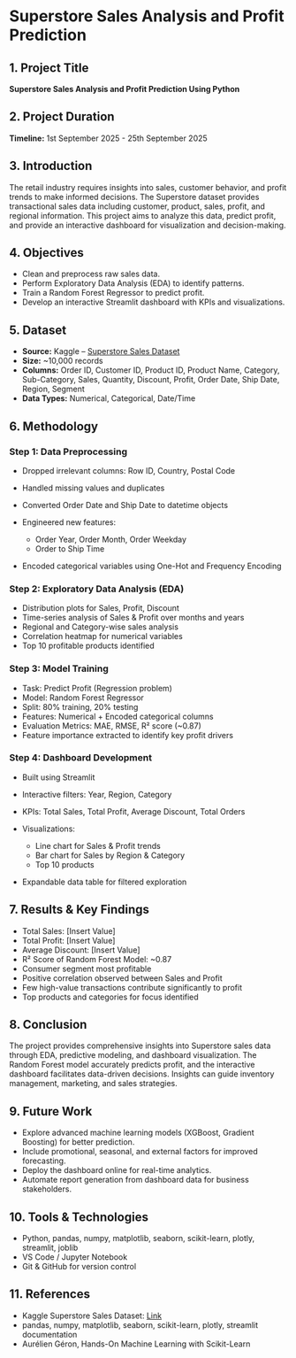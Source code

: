 # Superstore Sales Analysis and Profit Prediction

## 1. Project Title

**Superstore Sales Analysis and Profit Prediction Using Python**

## 2. Project Duration

**Timeline:** 1st September 2025 - 25th September 2025

## 3. Introduction

The retail industry requires insights into sales, customer behavior, and profit trends to make informed decisions. The Superstore dataset provides transactional sales data including customer, product, sales, profit, and regional information. This project aims to analyze this data, predict profit, and provide an interactive dashboard for visualization and decision-making.

## 4. Objectives

* Clean and preprocess raw sales data.
* Perform Exploratory Data Analysis (EDA) to identify patterns.
* Train a Random Forest Regressor to predict profit.
* Develop an interactive Streamlit dashboard with KPIs and visualizations.

## 5. Dataset

* **Source:** Kaggle – [Superstore Sales Dataset](https://www.kaggle.com/datasets/juhi1994/superstore)
* **Size:** ~10,000 records
* **Columns:** Order ID, Customer ID, Product ID, Product Name, Category, Sub-Category, Sales, Quantity, Discount, Profit, Order Date, Ship Date, Region, Segment
* **Data Types:** Numerical, Categorical, Date/Time

## 6. Methodology

### Step 1: Data Preprocessing

* Dropped irrelevant columns: Row ID, Country, Postal Code
* Handled missing values and duplicates
* Converted Order Date and Ship Date to datetime objects
* Engineered new features:

  * Order Year, Order Month, Order Weekday
  * Order to Ship Time
* Encoded categorical variables using One-Hot and Frequency Encoding

### Step 2: Exploratory Data Analysis (EDA)

* Distribution plots for Sales, Profit, Discount
* Time-series analysis of Sales & Profit over months and years
* Regional and Category-wise sales analysis
* Correlation heatmap for numerical variables
* Top 10 profitable products identified

### Step 3: Model Training

* Task: Predict Profit (Regression problem)
* Model: Random Forest Regressor
* Split: 80% training, 20% testing
* Features: Numerical + Encoded categorical columns
* Evaluation Metrics: MAE, RMSE, R² score (~0.87)
* Feature importance extracted to identify key profit drivers

### Step 4: Dashboard Development

* Built using Streamlit
* Interactive filters: Year, Region, Category
* KPIs: Total Sales, Total Profit, Average Discount, Total Orders
* Visualizations:

  * Line chart for Sales & Profit trends
  * Bar chart for Sales by Region & Category
  * Top 10 products
* Expandable data table for filtered exploration

## 7. Results & Key Findings

* Total Sales: [Insert Value]
* Total Profit: [Insert Value]
* Average Discount: [Insert Value]
* R² Score of Random Forest Model: ~0.87
* Consumer segment most profitable
* Positive correlation observed between Sales and Profit
* Few high-value transactions contribute significantly to profit
* Top products and categories for focus identified

## 8. Conclusion

The project provides comprehensive insights into Superstore sales data through EDA, predictive modeling, and dashboard visualization. The Random Forest model accurately predicts profit, and the interactive dashboard facilitates data-driven decisions. Insights can guide inventory management, marketing, and sales strategies.

## 9. Future Work

* Explore advanced machine learning models (XGBoost, Gradient Boosting) for better prediction.
* Include promotional, seasonal, and external factors for improved forecasting.
* Deploy the dashboard online for real-time analytics.
* Automate report generation from dashboard data for business stakeholders.

## 10. Tools & Technologies

* Python, pandas, numpy, matplotlib, seaborn, scikit-learn, plotly, streamlit, joblib
* VS Code / Jupyter Notebook
* Git & GitHub for version control

## 11. References

* Kaggle Superstore Sales Dataset: [Link](https://www.kaggle.com/datasets/juhi1994/superstore)
* pandas, numpy, matplotlib, seaborn, scikit-learn, plotly, streamlit documentation
* Aurélien Géron, Hands-On Machine Learning with Scikit-Learn
